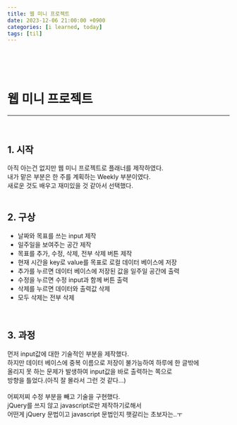 ```yaml
---
title: 웹 미니 프로젝트
date: 2023-12-06 21:00:00 +0900
categories: [i learned, today]
tags: [til]
---
```

<br>
<br>
<br>

# 웹 미니 프로젝트
---
<br>

## 1. 시작
아직 아는건 없지만 웹 미니 프로젝트로 플래너를 제작하였다.   
내가 맡은 부분은 한 주를 계획하는 Weekly 부분이였다.   
새로운 것도 배우고 재미있을 것 같아서 선택했다.   
<br>

## 2. 구상
- 날짜와 목표를 쓰는 input 제작
- 일주일을 보여주는 공간 제작
- 목표를 추가, 수정, 삭제, 전부 삭제 버튼 제작   
- 현재 시간을 key로 value를 목표로 로컬 데이터 베이스에 저장
- 추가를 누르면 데이터 베이스에 저장된 값을 일주일 공간에 출력
- 수정을 누르면 수정 input과 함께 버튼 출력
- 삭제를 누르면 데이터와 출력값 삭제
- 모두 삭제는 전부 삭제   
<br>

## 3. 과정
먼저 input값에 대한 기술적인 부분을 제작했다.   
하지만 데이터 베이스에 중복 이름으로 저장이 불가능하여 하루에 한 글밖에   
올리지 못 하는 문제가 발생하여 input값을 바로 출력하는 쪽으로   
방향을 틀었다.(아직 잘 몰라서 그런 것 같다...)   
<br>
어찌저찌 수정 부분을 빼고 기술을 구현했다.   
jQuery를 쓰지 않고 javascript로만 제작하기로해서   
어떤게 jQuery 문법이고 javascript 문법인지 햇갈리는 초보자는..ㅜ   
